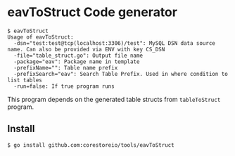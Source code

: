 # eavToStruct Code generator

```shell
$ eavToStruct
Usage of eavToStruct:
  -dsn="test:test@tcp(localhost:3306)/test": MySQL DSN data source name. Can also be provided via ENV with key CS_DSN
  -file="table_struct.go": Output file name
  -package="eav": Package name in template
  -prefixName="": Table name prefix
  -prefixSearch="eav": Search Table Prefix. Used in where condition to list tables
  -run=false: If true program runs
```

This program depends on the generated table structs from `tableToStruct` program.

## Install

```shell
$ go install github.com:corestoreio/tools/eavToStruct
```
